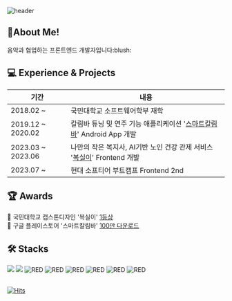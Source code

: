 ![header](https://capsule-render.vercel.app/api?type=Waving&fontColor=00b894&color=81ecec&text=Welcome&animation=fadeIn&height=150&fontSize=60&desc=I'm%20JunYoung%20&descAlignY=75&descAlign=60)
<br/>
<h2> 🌱About Me!  </h2>
음악과 협업하는 프론트엔드 개발자입니다:blush:
 
 </br>
<h2> 💻 Experience & Projects </h2>

| 기간 | 내용 |
| --- | --- |
| 2018.02 ~ | 국민대학교 소프트웨어학부 재학 |
| 2019.12 ~ 2020.02 | 칼림바 튜닝 및 연주 기능 애플리케이션 '<a href="https://github.com/jjun990908/Tuner">스마트칼림바</a>' Android App 개발 |
| 2023.03 ~ 2023.06 | 나만의 작은 복지사, AI기반 노인 건강 관제 서비스 '<a href="https://github.com/jjun990908/capstone-2023-11">복실이</a>' Frontend 개발| |
| 2023.07 ~ | 현대 소프티어 부트캠프 Frontend 2nd |

<h2> 🏆 Awards </h2>
🥇 국민대학교 캡스톤디자인 '복실이' <a href="https://final.capstone.cs.kookmin.ac.kr/">1등상</a> </br> 
🥇 구글 플레이스토어 '스마트칼림바' <a href="https://play.google.com/store/apps/details?id=com.cookandroid.tuner&hl=ko-KR">100만 다운로드</a>
<h2> 🛠️ Stacks </h2>
<div>
  <img src ="https://img.shields.io/badge/REACT-61DAFB.svg?&style=for-the-badge&logo=React&logoColor=white"/>
  <img src ="https://img.shields.io/badge/TYPESCRIPT-3178C6.svg?&style=for-the-badge&logo=TypeScript&logoColor=white"/>
  <img alt="RED" src ="https://img.shields.io/badge/JAVASCRIPT-F7DF1E.svg?&style=for-the-badge&logo=JavaScript&logoColor=white"/>
  <img alt="RED" src ="https://img.shields.io/badge/HTML5-E34F26.svg?&style=for-the-badge&logo=CSS3&logoColor=white"/>
  <img alt="RED" src ="https://img.shields.io/badge/CSS3-1572B6.svg?&style=for-the-badge&logo=HTML5&logoColor=white"/>
  <img alt="RED" src ="https://img.shields.io/badge/REACT NATIVE-3655FF.svg?&style=for-the-badge&logo=React&logoColor=white"/>
  <img alt="RED" src ="https://img.shields.io/badge/Python-blue.svg?&style=for-the-badge&logo=Python&logoColor=white"/>
  <img alt="RED" src ="https://img.shields.io/badge/JAVA-004027.svg?&style=for-the-badge&logo=Jameson&logoColor=white"/>
</div>

</br>

[![Hits](https://hits.seeyoufarm.com/api/count/incr/badge.svg?url=https%3A%2F%2Fgithub.com%2Fjjun990908&count_bg=%2379C83D&title_bg=%23555555&icon=angellist.svg&icon_color=%23E7E7E7&title=hits&edge_flat=false)](https://hits.seeyoufarm.com)
<br/></br> </br> 
<!--
[![jjun990908's GitHub stats](https://github-readme-stats.vercel.app/api?username=jjun990908)]()

<!--
[![Top Langs](https://github-readme-stats.vercel.app/api/top-langs/?username=jjun990908&layout=compact)](https://github.com/jjun990908/github-readme-stats)

<!--
**jjun990908/jjun990908** is a ✨ _special_ ✨ repository because its `README.md` (this file) appears on your GitHub profile.

Here are some ideas to get you started:

- 🔭 I’m currently working on ...
- 🌱 I’m currently learning ...
- 👯 I’m looking to collaborate on ...
- 🤔 I’m looking for help with ...
- 💬 Ask me about ...
- 📫 How to reach me: ...
- 😄 Pronouns: ...
- ⚡ Fun fact: ...
-->
